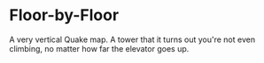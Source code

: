 # Floor-by-Floor
A very vertical Quake map. A tower that it turns out you're not even climbing, no matter how far the elevator goes up.
